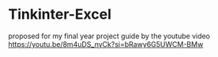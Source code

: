# Tinkinter-Excel
proposed for my final year project
guide by the youtube video
https://youtu.be/8m4uDS_nyCk?si=bRawy6G5UWCM-BMw
